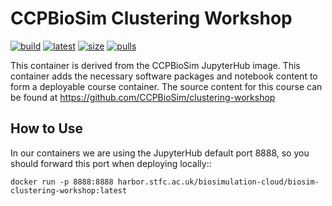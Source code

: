 CCPBioSim Clustering Workshop
=============================

[![build](https://github.com/jimboid/biosim-clustering-workshop/actions/workflows/build.yml/badge.svg?branch=main)](https://github.com/jimboid/biosim-clustering-workshop/actions/workflows/build.yml)
[![latest](https://img.shields.io/badge/dynamic/xml?url=https%3A%2F%2Fgithub.com%2Fjimboid%2Fbackage%2Fraw%2Findex%2Fjimboid%2Fbiosim-clustering-workshop%2Fbiosim-clustering-workshop.xml&query=xml%2Fversion%5B.%2Flatest%5B.%3D%22true%22%5D%5D%2Ftags%5B.!%3D%22latest%22%5D&logo=github&label=latest&color=purple)](https://github.com/jimboid/biosim-clustering-workshop)
[![size](https://img.shields.io/badge/dynamic/xml?url=https%3A%2F%2Fgithub.com%2Fjimboid%2Fbackage%2Fraw%2Findex%2Fjimboid%2Fbiosim-clustering-workshop%2Fbiosim-clustering-workshop.xml&query=xml%2Fsize&logo=github&label=size&color=orange)](https://github.com/jimboid/biosim-clustering-workshop)
[![pulls](https://img.shields.io/badge/dynamic/xml?url=https%3A%2F%2Fgithub.com%2Fjimboid%2Fbackage%2Fraw%2Findex%2Fjimboid%2Fbiosim-clustering-workshop%2Fbiosim-clustering-workshop.xml&query=xml%2Fdownloads&logo=github&label=pulls&color=blue)](https://github.com/jimboid/biosim-clustering-workshop)

This container is derived from the CCPBioSim JupyterHub image. This container
adds the necessary software packages and notebook content to form a deployable
course container. The source content for this course can be found at
https://github.com/CCPBioSim/clustering-workshop

How to Use
----------

In our containers we are using the JupyterHub default port 8888, so you should
forward this port when deploying locally::

    docker run -p 8888:8888 harbor.stfc.ac.uk/biosimulation-cloud/biosim-clustering-workshop:latest
